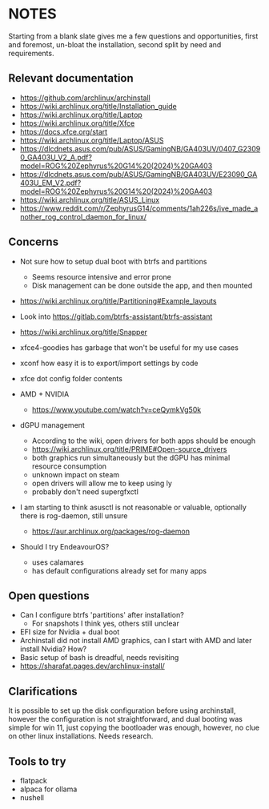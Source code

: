 # NOTES

Starting from a blank slate gives me a few questions and opportunities, first and foremost, un-bloat the installation,
second split by need and requirements.

## Relevant documentation

- <https://github.com/archlinux/archinstall>
- <https://wiki.archlinux.org/title/Installation_guide>
- <https://wiki.archlinux.org/title/Laptop>
- <https://wiki.archlinux.org/title/Xfce>
- <https://docs.xfce.org/start>
- <https://wiki.archlinux.org/title/Laptop/ASUS>
- <https://dlcdnets.asus.com/pub/ASUS/GamingNB/GA403UV/0407_G23090_GA403U_V2_A.pdf?model=ROG%20Zephyrus%20G14%20(2024)%20GA403>
- <https://dlcdnets.asus.com/pub/ASUS/GamingNB/GA403UV/E23090_GA403U_EM_V2.pdf?model=ROG%20Zephyrus%20G14%20(2024)%20GA403>
- <https://wiki.archlinux.org/title/ASUS_Linux>
- <https://www.reddit.com/r/ZephyrusG14/comments/1ah226s/ive_made_another_rog_control_daemon_for_linux/>

## Concerns

- Not sure  how to setup dual boot with btrfs and partitions
    - Seems resource intensive and error prone
    - Disk management can be done outside the app, and then mounted
- <https://wiki.archlinux.org/title/Partitioning#Example_layouts>
- Look into <https://gitlab.com/btrfs-assistant/btrfs-assistant>
- <https://wiki.archlinux.org/title/Snapper>

- xfce4-goodies has garbage that won't be useful for my use cases
- xconf how easy it is to export/import settings by code
- xfce dot config folder contents
- AMD + NVIDIA
    - <https://www.youtube.com/watch?v=ceQymkVg50k>
- dGPU management
    - According to the wiki, open drivers for both apps should be enough
    - <https://wiki.archlinux.org/title/PRIME#Open-source_drivers>
    - both graphics run simultaneously but the dGPU has minimal resource consumption
    - unknown impact on steam
    - open drivers will allow me to keep using ly
    - probably don't need supergfxctl
- I am starting to think asusctl is not reasonable or valuable, optionally there is rog-daemon, still unsure
    - <https://aur.archlinux.org/packages/rog-daemon>
- Should I try EndeavourOS?
    - uses calamares
    - has default configurations already set for many apps

## Open questions

- Can I configure btrfs 'partitions' after installation?
    - For snapshots I think yes, others still unclear
- EFI size for Nvidia + dual boot
- Archinstall did not install AMD graphics, can I start with AMD and later install Nvidia? How?
- Basic setup of bash is dreadful, needs revisiting
- <https://sharafat.pages.dev/archlinux-install/>

## Clarifications

It is possible to set up the disk configuration before using archinstall, however the configuration is not
straightforward, and dual booting was simple for win 11, just copying the bootloader was enough, however,
no clue on other linux installations. Needs research.

## Tools to try

- flatpack
- alpaca for ollama
- nushell
